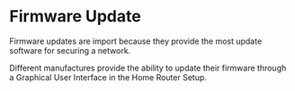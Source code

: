 # Firmware Update

Firmware updates are import because they provide the most update software for securing a network.

Different manufactures provide the ability to update their firmware through a Graphical User Interface in the Home Router Setup.

